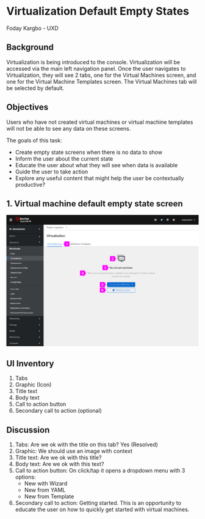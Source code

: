 # Virtualization Default Empty States
Foday Kargbo - UXD
## Background
Virtualization is being introduced to the console. Virtualization will be accessed via the main left navigation panel. Once the user navigates to Virtualization, they will see 2 tabs, one for the Virtual Machines screen, and one for the Virtual Machine Templates screen. The Virtual Machines tab will be selected by default.
## Objectives
Users who have not created virtual machines or virtual machine templates will not be able to see any data on these screens. 

The goals of this task:
- Create empty state screens when there is no data to show
- Inform the user about the current state
- Educate the user about what they will see when data is available
- Guide the user to take action
- Explore any useful content that might help the user be contextually productive?
## 1. Virtual machine default empty state screen
![Virtual machines empty state screen](img/virtual-machines-empty-state.png)
## UI Inventory
1. Tabs
2. Graphic (Icon)
3. Title text
4. Body text
5. Call to action button
6. Secondary call to action (optional)

## Discussion
1. Tabs: Are we ok with the title on this tab? Yes (Resolved)
2. Graphic: We should use an image with context 
3. Title text: Are we ok with this title?
4. Body text: Are we ok with this text?
5. Call to action button: On click/tap it opens a dropdown menu with 3 options:
    - New with Wizard
    - New from YAML
    - New from Template
6. Secondary call to action: Getting started. This is an opportunity to educate the user on how to quickly get started with virtual machines.




